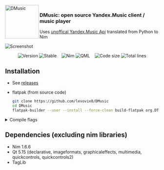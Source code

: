 <img alt="DMusic" align="left" width="110" src="https://github.com/levovix0/DMusic/blob/master/resources/app.svg">
<p>
  <h3>DMusic: open source Yandex.Music client / music player</h3>
  Uses <a href="https://github.com/MarshalX/yandex-music-api">unoffical Yandex.Music Api</a> translated from Python to Nim
</p>

![Screenshot](https://ia.wampi.ru/2021/09/23/85.png)  
<p align="center">
  <img alt="Version" src="https://img.shields.io/badge/Version-0.4-x.svg?style=flat-square&logoColor=white&color=blue">
  <img alt="Stable" src="https://img.shields.io/badge/Stable-0.3-x.svg?style=flat-square&logoColor=white&color=blue">
  &nbsp;&nbsp;
  <img alt="Nim" src="https://img.shields.io/badge/Nim-Nim.svg?style=flat-square&logo=nim&logoColor=white&color=cb9e50">
  <img alt="QML" src="https://img.shields.io/badge/QML-QML.svg?style=flat-square&logo=qt&logoColor=white&color=3db069">
  &nbsp;&nbsp;
  <img alt="Code size" src="https://img.shields.io/github/languages/code-size/levovix0/DMusic?style=flat-square">
  <img alt="Total lines" src="https://img.shields.io/tokei/lines/github/levovix0/DMusic?color=purple&style=flat-square">
</p>

## Installation
* See [releases](https://github.com/levovix0/DMusic/releases)

* flatpak (from source code)
  ```sh
  git clone https://github.com/levovix0/DMusic
  cd DMusic
  flatpak-builder --user --install --force-clean build-flatpak org.DTeam.DMusic.yml
  ```

<details><summary>Compile flags</summary><p>
  <code>-d:debugRequests</code> - print all requested urls to stdout
  
  <code>-d:yandexMusic_oneRequestAtOnce</code> - make only one request to yandex music at once (may fix infinity wait time from y.m. server)
</p></details>

## Dependencies (excluding nim libraries)
* Nim 1.6.6
* Qt 5.15 (declarative, imageformats, graphicaleffects, multimedia, quickcontrols, quickcontrols2)
* TagLib
